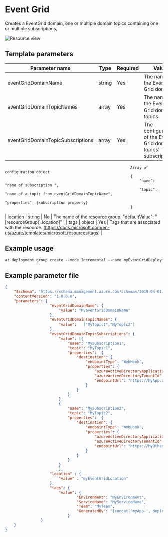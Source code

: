 # Event Grid

Creates a EventGrid domain, one or multiple domain topics containing one or multiple subscriptions,

![Resource view](overview.png)

## Template parameters

| Parameter name                    | Type   | Required | Value                                                                                                                                                                   |
|-----------------------------------|--------|----------|-------------------------------------------------------------------------------------------------------------------------------------------------------------------------|
| eventGridDomainName               | string | Yes      | The name of the Event Grid domain.                                                                                                                                      |
| eventGridDomainTopicNames         | array  | Yes      | The name of the Event Grid domain topics.                                                                                                                               |
| eventGridDomainTopicSubscriptions | array  | Yes      | The configuration of the Event Grid domain topics' subscriptions.
                                                            Array of configuration object
                                                            {
                                                                "name": "name of subscription ",
                                                                "topic": "name of a topic from eventGridDomainTopicName",
                                                                "properties": {subscription property}
                                                            }
| location                          | string | No       | The name of the resource group. "defaultValue": "[resourceGroup().location]"                                                                                              |
| tags                              | object | Yes      | Tags that are associated with the resource. (https://docs.microsoft.com/en-us/azure/templates/microsoft.resources/tags)                                                   |
                                     

## Example usage

``` ps
az deployment group create --mode Incremental --name myEventGridDeployment --resource-group myResourceGroup --template-file ./azuredeploy.json --template-uri "https://raw.githubusercontent.com/equinor/ioc-shared-infrastructure/master/resources/resourceFunctionApp/azuredeploy.jsonc"
```

## Example parameter file

``` json
{
    "$schema": "https://schema.management.azure.com/schemas/2019-04-01/deploymentParameters.json#",
    "contentVersion": "1.0.0.0",
    "parameters": {
                    "eventGridDomainName": {
                        "value": "MyeventGridDomainName"
                    },
                    "eventGridDomainTopicNames": {
                        "value":   ["MyTopic1","MyTopic2"] 
                    }, 
                    "eventGridDomainTopicSubscriptions": {
                        "value": [{
                            "name": "MySubscription1",
                            "topic": "MyTopic1",
                            "properties":  {
                                "destination": {
                                    "endpointType": "WebHook",
                                    "properties": {
                                        "azureActiveDirectoryApplicationIdOrUri": "id or uri",
                                        "azureActiveDirectoryTenantId": "tenentId",
                                        "endpointUrl": "https://MyApp.azurewebsites.net/api/events"
                                    }
                                }
                            }
                        },      
                        {
                            "name": "MySubscription2",
                            "topic": "MyTopic2",
                            "properties":  {
                                "destination": {
                                    "endpointType": "WebHook",
                                    "properties": {                           
                                        "azureActiveDirectoryApplicationIdOrUri": "id or uri",
                                        "azureActiveDirectoryTenantId": "tenentId",
                                        "endpointUrl": "https://MyOtherApp.azurewebsites.net/api/events"
                                    }
                                }
                            }
                        }
                        ],               
                    "location" : {
                        "value" : "myEventGridLocation"
                    },
                    "tags": {
                        "value": {
                                "Environment": "MyEnvironment",
                                "ServiceName": "MyServiceName",
                                "Team": "MyTeam",
                                "GeneratedBy": "[concat('myApp-', deployment().properties.template.contentVersion)]"            
                            }
                }
    }
}
```
